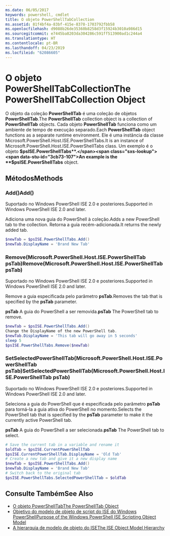 ```yaml
---
ms.date: 06/05/2017
keywords: powershell, cmdlet
title: O objeto PowerShellTabCollection
ms.assetid: 81f4bf4a-83bf-415e-8378-1703792fbb58
ms.openlocfilehash: d9088b26de35360b8258d3f15924b3010a986d15
ms.sourcegitcommit: e7445ba8203da304286c591ff513900ad1c244a4
ms.translationtype: HT
ms.contentlocale: pt-BR
ms.lasthandoff: 04/23/2019
ms.locfileid: "62086605"
---
```

# <a name="the-powershelltabcollection-object"></a><span data-ttu-id="3cb73-103">O objeto PowerShellTabCollection</span><span class="sxs-lookup"><span data-stu-id="3cb73-103">The PowerShellTabCollection Object</span></span>

<span data-ttu-id="3cb73-104">O objeto da coleção **PowerShellTab** é uma coleção de objetos **PowerShellTab**.</span><span class="sxs-lookup"><span data-stu-id="3cb73-104">The **PowerShellTab** collection object is a collection of **PowerShellTab** objects.</span></span> <span data-ttu-id="3cb73-105">Cada objeto **PowerShellTab** funciona como um ambiente de tempo de execução separado.</span><span class="sxs-lookup"><span data-stu-id="3cb73-105">Each **PowerShellTab** object functions as a separate runtime environment.</span></span> <span data-ttu-id="3cb73-106">Ele é uma instância da classe Microsoft.PowerShell.Host.ISE.PowerShellTabs.</span><span class="sxs-lookup"><span data-stu-id="3cb73-106">It is an instance of Microsoft.PowerShell.Host.ISE.PowerShellTabs class.</span></span> <span data-ttu-id="3cb73-107">Um exemplo é o objeto **$psISE.PowerShellTabs**.</span><span class="sxs-lookup"><span data-stu-id="3cb73-107">An example is the **$psISE.PowerShellTabs** object.</span></span>

## <a name="methods"></a><span data-ttu-id="3cb73-108">Métodos</span><span class="sxs-lookup"><span data-stu-id="3cb73-108">Methods</span></span>

### <a name="add"></a><span data-ttu-id="3cb73-109">Add\(\)</span><span class="sxs-lookup"><span data-stu-id="3cb73-109">Add\(\)</span></span>

<span data-ttu-id="3cb73-110">Suportado no Windows PowerShell ISE 2.0 e posteriores.</span><span class="sxs-lookup"><span data-stu-id="3cb73-110">Supported in Windows PowerShell ISE 2.0 and later.</span></span>

<span data-ttu-id="3cb73-111">Adiciona uma nova guia do PowerShell à coleção.</span><span class="sxs-lookup"><span data-stu-id="3cb73-111">Adds a new PowerShell tab to the collection.</span></span> <span data-ttu-id="3cb73-112">Retorna a guia recém-adicionada.</span><span class="sxs-lookup"><span data-stu-id="3cb73-112">It returns the newly added tab.</span></span>

```powershell
$newTab = $psISE.PowerShellTabs.Add()
$newTab.DisplayName = 'Brand New Tab'
```

### <a name="removemicrosoftpowershellhostisepowershelltab-pstab"></a><span data-ttu-id="3cb73-113">Remove\(Microsoft.PowerShell.Host.ISE.PowerShellTab psTab\)</span><span class="sxs-lookup"><span data-stu-id="3cb73-113">Remove\(Microsoft.PowerShell.Host.ISE.PowerShellTab psTab\)</span></span>

<span data-ttu-id="3cb73-114">Suportado no Windows PowerShell ISE 2.0 e posteriores.</span><span class="sxs-lookup"><span data-stu-id="3cb73-114">Supported in Windows PowerShell ISE 2.0 and later.</span></span>

<span data-ttu-id="3cb73-115">Remove a guia especificada pelo parâmetro **psTab**.</span><span class="sxs-lookup"><span data-stu-id="3cb73-115">Removes the tab that is specified by the **psTab** parameter.</span></span>

<span data-ttu-id="3cb73-116">**psTab** A guia do PowerShell a ser removida.</span><span class="sxs-lookup"><span data-stu-id="3cb73-116">**psTab** The PowerShell tab to remove.</span></span>

```powershell
$newTab = $psISE.PowerShellTabs.Add()
Change the DisplayName of the new PowerShell tab.
$newTab.DisplayName = 'This tab will go away in 5 seconds'
sleep 5
$psISE.PowerShellTabs.Remove($newTab)
```

### <a name="setselectedpowershelltabmicrosoftpowershellhostisepowershelltab-pstab"></a><span data-ttu-id="3cb73-117">SetSelectedPowerShellTab\(Microsoft.PowerShell.Host.ISE.PowerShellTab psTab\)</span><span class="sxs-lookup"><span data-stu-id="3cb73-117">SetSelectedPowerShellTab\(Microsoft.PowerShell.Host.ISE.PowerShellTab psTab\)</span></span>

<span data-ttu-id="3cb73-118">Suportado no Windows PowerShell ISE 2.0 e posteriores.</span><span class="sxs-lookup"><span data-stu-id="3cb73-118">Supported in Windows PowerShell ISE 2.0 and later.</span></span>

<span data-ttu-id="3cb73-119">Seleciona a guia do PowerShell que é especificada pelo parâmetro **psTab** para torná-la a guia ativa do PowerShell no momento.</span><span class="sxs-lookup"><span data-stu-id="3cb73-119">Selects the PowerShell tab that is specified by the **psTab** parameter to make it the currently active PowerShell tab.</span></span>

<span data-ttu-id="3cb73-120">**psTab** A guia do PowerShell a ser selecionada.</span><span class="sxs-lookup"><span data-stu-id="3cb73-120">**psTab** The PowerShell tab to select.</span></span>

```powershell
# Save the current tab in a variable and rename it
$oldTab = $psISE.CurrentPowerShellTab
$psISE.CurrentPowerShellTab.DisplayName = 'Old Tab'
# Create a new tab and give it a new display name
$newTab = $psISE.PowerShellTabs.Add()
$newTab.DisplayName = 'Brand New Tab'
# Switch back to the original tab
$psISE.PowerShellTabs.SelectedPowerShellTab = $oldTab
```

## <a name="see-also"></a><span data-ttu-id="3cb73-121">Consulte Também</span><span class="sxs-lookup"><span data-stu-id="3cb73-121">See Also</span></span>

- [<span data-ttu-id="3cb73-122">O objeto PowerShellTab</span><span class="sxs-lookup"><span data-stu-id="3cb73-122">The PowerShellTab Object</span></span>](The-PowerShellTab-Object.md)
- [<span data-ttu-id="3cb73-123">Objetivo do modelo de objeto de script do ISE do Windows PowerShell</span><span class="sxs-lookup"><span data-stu-id="3cb73-123">Purpose of the Windows PowerShell ISE Scripting Object Model</span></span>](Purpose-of-the-Windows-PowerShell-ISE-Scripting-Object-Model.md)
- [<span data-ttu-id="3cb73-124">A hierarquia de modelo de objeto do ISE</span><span class="sxs-lookup"><span data-stu-id="3cb73-124">The ISE Object Model Hierarchy</span></span>](The-ISE-Object-Model-Hierarchy.md)